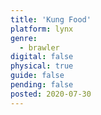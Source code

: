 ```yaml
---
title: 'Kung Food'
platform: lynx
genre:
  - brawler
digital: false
physical: true
guide: false
pending: false
posted: 2020-07-30
---
```

